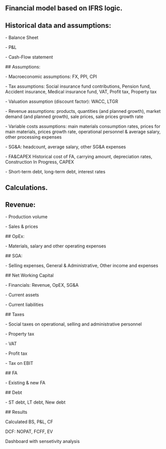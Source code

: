 ## Financial model based on IFRS logic.

## Historical data and assumptions: 
<p>- Balance Sheet<p>
<p>- P&L <p>
<p>- Cash-Flow statement<p>
## Assumptions: 
<p>- Macroeconomic assumptions: FX, PPI, CPI<p>
<p>- Tax assumptions: Social insurance fund contributions, Pension fund, Accident insurance, Medical insurance fund, VAT, Profit tax, Property tax<p>
<p>- Valuation assumption (discount factor): WACC, LTGR<p>
<p>- Revenue assumptions: products, quantities (and planned growth), market demand (and planned growth), sale prices, sale prices growth rate<p>
<p>- Variable costs assumptions: main materials consumption rates, prices for main materials, prices growth rate, operational personnel & average salary, other processing expenses<p>
<p>- SG&A: headcount, average salary, other SG&A expenses <p>
<p>- FA&CAPEX Historical cost of FA, carrying amount, depreciation rates, Construction In Progress, CAPEX<p>
<p>- Short-term debt, long-term debt, interest rates<p>

## Calculations.
## Revenue:
<p>- Production volume <p>
<p>- Sales & prices<p>
## OpEx:
<p>- Materials, salary and other operating expenses<p>
## SGA:
<P>- Selling expenses, General & Administrative, Other income and expenses<p>
## Net Working Capital
<p>- Financials: Revenue, OpEX, SG&A<p>
<p>- Current assets<p>
<p>- Current liabilities<p>
## Taxes
<p>- Social taxes on operational, selling and administrative personnel<p>
<p>- Property tax<p>
<p>- VAT<p>
<p>- Profit tax<p>
<p>- Tax on EBIT<p>
## FA
<p> - Existing & new FA <p>
## Debt 
<p> - ST debt, LT debt, New debt<p>
## Results 
<p> Calculated BS, P&L, CF<p>
<p> DCF: NOPAT, FCFF, EV<p>
<p> Dashboard with sensetivity analysis<p>

